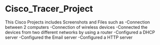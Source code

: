 # Cisco_Tracer_Project

This Cisco Projects includes Screenshots and Files such as
-Connection between 2 computers
-Connection of wireless devices
-Connected the devices from two different networks by using a router
-Configured a DHCP server
-Configured the Email server
-Configured a HTTP server
